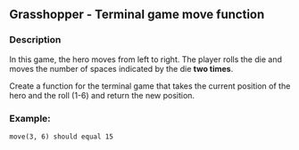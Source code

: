 ## Grasshopper - Terminal game move function

### Description

In this game, the hero moves from left to right. The player rolls the die and moves the number of spaces indicated by the die **two times**.

Create a function for the terminal game that takes the current position of the hero and the roll (1-6) and return the new position.

### Example:
```
move(3, 6) should equal 15
```
